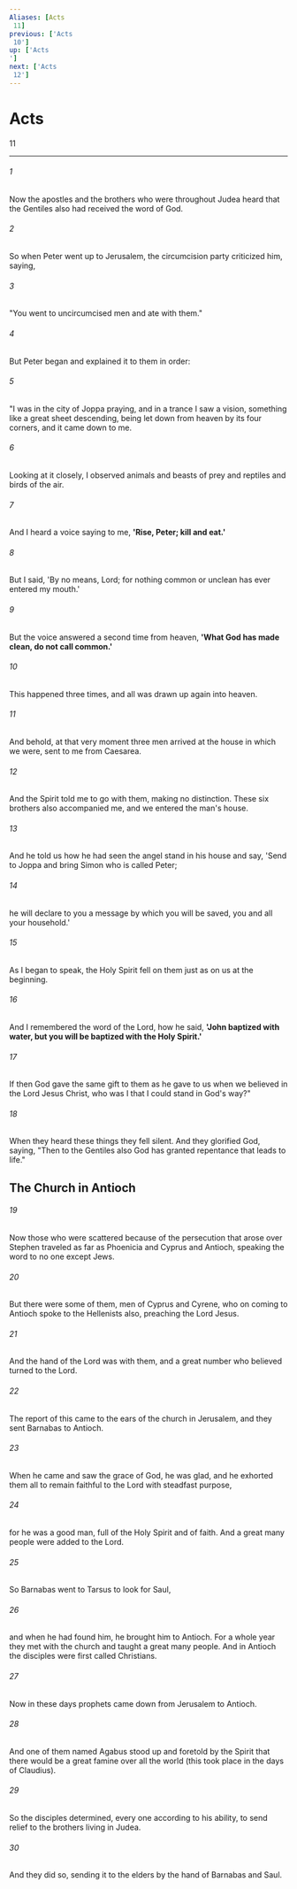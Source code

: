 ```yaml
---
Aliases: [Acts 11]
previous: ['Acts 10']
up: ['Acts']
next: ['Acts 12']
---
```

# Acts 11

***
 

###### 1 
Now the apostles and the brothers who were throughout Judea heard that the Gentiles also had received the word of God.  

###### 2 
So when Peter went up to Jerusalem, the circumcision party criticized him, saying,  

###### 3 
"You went to uncircumcised men and ate with them."  

###### 4 
But Peter began and explained it to them in order:  

###### 5 
"I was in the city of Joppa praying, and in a trance I saw a vision, something like a great sheet descending, being let down from heaven by its four corners, and it came down to me.  

###### 6 
Looking at it closely, I observed animals and beasts of prey and reptiles and birds of the air.  

###### 7 
And I heard a voice saying to me, **'Rise, Peter; kill and eat.'**  

###### 8 
But I said, 'By no means, Lord; for nothing common or unclean has ever entered my mouth.'  

###### 9 
But the voice answered a second time from heaven, **'What God has made clean, do not call common.'**  

###### 10 
This happened three times, and all was drawn up again into heaven.  

###### 11 
And behold, at that very moment three men arrived at the house in which we were, sent to me from Caesarea.  

###### 12 
And the Spirit told me to go with them, making no distinction. These six brothers also accompanied me, and we entered the man's house.  

###### 13 
And he told us how he had seen the angel stand in his house and say, 'Send to Joppa and bring Simon who is called Peter;  

###### 14 
he will declare to you a message by which you will be saved, you and all your household.'  

###### 15 
As I began to speak, the Holy Spirit fell on them just as on us at the beginning.  

###### 16 
And I remembered the word of the Lord, how he said, **'John baptized with water, but you will be baptized with the Holy Spirit.'**  

###### 17 
If then God gave the same gift to them as he gave to us when we believed in the Lord Jesus Christ, who was I that I could stand in God's way?"  

###### 18 
When they heard these things they fell silent. And they glorified God, saying, "Then to the Gentiles also God has granted repentance that leads to life."  ## The Church in Antioch  

###### 19 
Now those who were scattered because of the persecution that arose over Stephen traveled as far as Phoenicia and Cyprus and Antioch, speaking the word to no one except Jews.  

###### 20 
But there were some of them, men of Cyprus and Cyrene, who on coming to Antioch spoke to the Hellenists also, preaching the Lord Jesus.  

###### 21 
And the hand of the Lord was with them, and a great number who believed turned to the Lord.  

###### 22 
The report of this came to the ears of the church in Jerusalem, and they sent Barnabas to Antioch.  

###### 23 
When he came and saw the grace of God, he was glad, and he exhorted them all to remain faithful to the Lord with steadfast purpose,  

###### 24 
for he was a good man, full of the Holy Spirit and of faith. And a great many people were added to the Lord.  

###### 25 
So Barnabas went to Tarsus to look for Saul,  

###### 26 
and when he had found him, he brought him to Antioch. For a whole year they met with the church and taught a great many people. And in Antioch the disciples were first called Christians.  

###### 27 
Now in these days prophets came down from Jerusalem to Antioch.  

###### 28 
And one of them named Agabus stood up and foretold by the Spirit that there would be a great famine over all the world (this took place in the days of Claudius).  

###### 29 
So the disciples determined, every one according to his ability, to send relief to the brothers living in Judea.  

###### 30 
And they did so, sending it to the elders by the hand of Barnabas and Saul.
